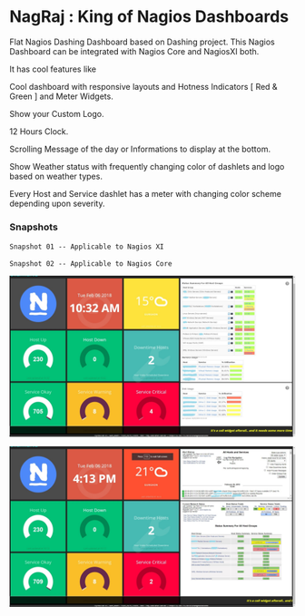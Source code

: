 # NagRaj : King of Nagios Dashboards
Flat Nagios Dashing Dashboard based on Dashing project.
This Nagios Dashboard can be integrated with Nagios Core and NagiosXI both.


It has cool features like

Cool dashboard with responsive layouts and Hotness Indicators [ Red & Green ]  and Meter Widgets.

Show your Custom Logo.

12 Hours Clock.

Scrolling Message of the day or Informations to display at the bottom.

Show Weather status with frequently changing color of dashlets and logo based on weather types.

Every Host and Service dashlet has a meter with changing color scheme depending upon severity.

### Snapshots 

```
Snapshot 01 -- Applicable to Nagios XI

```
```
Snapshot 02 -- Applicable to Nagios Core
```

![Nagraj with NagiosXI](https://github.com/Jackuna/Nagraj/blob/master/NagRaj.jpg)

![Nagraj with Nagios Core ](https://github.com/Jackuna/Nagraj/blob/master/NagRaj_with_NagiosCore.jpg)


